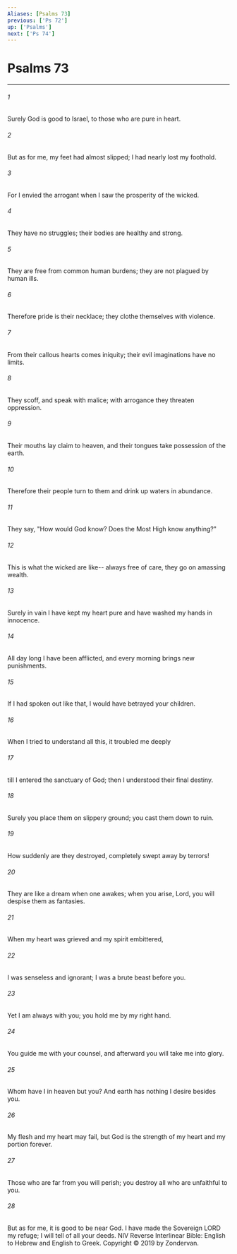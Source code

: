 ```yaml
---
Aliases: [Psalms 73]
previous: ['Ps 72']
up: ['Psalms']
next: ['Ps 74']
---
```

# Psalms 73

***


###### 1 
Surely God is good to Israel, to those who are pure in heart. 

###### 2 
But as for me, my feet had almost slipped; I had nearly lost my foothold. 

###### 3 
For I envied the arrogant when I saw the prosperity of the wicked. 

###### 4 
They have no struggles; their bodies are healthy and strong. 

###### 5 
They are free from common human burdens; they are not plagued by human ills. 

###### 6 
Therefore pride is their necklace; they clothe themselves with violence. 

###### 7 
From their callous hearts comes iniquity; their evil imaginations have no limits. 

###### 8 
They scoff, and speak with malice; with arrogance they threaten oppression. 

###### 9 
Their mouths lay claim to heaven, and their tongues take possession of the earth. 

###### 10 
Therefore their people turn to them and drink up waters in abundance. 

###### 11 
They say, "How would God know? Does the Most High know anything?" 

###### 12 
This is what the wicked are like-- always free of care, they go on amassing wealth. 

###### 13 
Surely in vain I have kept my heart pure and have washed my hands in innocence. 

###### 14 
All day long I have been afflicted, and every morning brings new punishments. 

###### 15 
If I had spoken out like that, I would have betrayed your children. 

###### 16 
When I tried to understand all this, it troubled me deeply 

###### 17 
till I entered the sanctuary of God; then I understood their final destiny. 

###### 18 
Surely you place them on slippery ground; you cast them down to ruin. 

###### 19 
How suddenly are they destroyed, completely swept away by terrors! 

###### 20 
They are like a dream when one awakes; when you arise, Lord, you will despise them as fantasies. 

###### 21 
When my heart was grieved and my spirit embittered, 

###### 22 
I was senseless and ignorant; I was a brute beast before you. 

###### 23 
Yet I am always with you; you hold me by my right hand. 

###### 24 
You guide me with your counsel, and afterward you will take me into glory. 

###### 25 
Whom have I in heaven but you? And earth has nothing I desire besides you. 

###### 26 
My flesh and my heart may fail, but God is the strength of my heart and my portion forever. 

###### 27 
Those who are far from you will perish; you destroy all who are unfaithful to you. 

###### 28 
But as for me, it is good to be near God. I have made the Sovereign LORD my refuge; I will tell of all your deeds. NIV Reverse Interlinear Bible: English to Hebrew and English to Greek. Copyright © 2019 by Zondervan.

